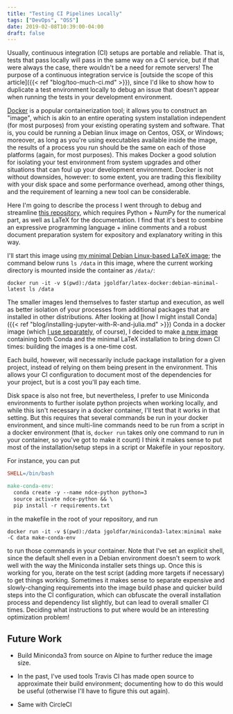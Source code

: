 ```yaml
---
title: "Testing CI Pipelines Locally"
tags: ["DevOps", "OSS"]
date: 2019-02-08T10:39:00-04:00
draft: false
---
```


Usually, continuous integration (CI) setups are portable and reliable.
That is, tests that pass locally will pass in the same way on a CI service, but if that were always the case, there wouldn't be a need for remote servers!
The purpose of a continuous integration service is [outside the scope of this article]({{< ref "blog/too-much-ci.md" >}}), since I'd like to show how to duplicate a test environment locally to debug an issue that doesn't appear when running the tests in your development environment.

[Docker](https://www.docker.com/) is a popular containerization tool; it allows you to construct an "image", which is akin to an entire operating system installation independent (for most purposes) from your existing operating system and software.
That is, you could be running a Debian linux image on Centos, OSX, or Windows; moreover, as long as you're using executables available inside the image, the results of a process you run should be the same on each of those platforms (again, for most purposes).
This makes Docker a good solution for isolating your test environment from system upgrades and other situations that can foul up your development environment.
Docker is not without downsides, however: to some extent, you are trading this flexibility with your disk space and some performance overhead, among other things, and the requirement of learning a new tool can be considerable.

Here I'm going to describe the process I went through to debug and streamline [this repository](https://bitbucket.org/jgoldfar/ndce-python), which requires Python + NumPy for the numerical part, as well as LaTeX for the documentation.
I find that it's best to combine an expressive programming language + inline comments and a robust document preparation system for expository and explanatory writing in this way.


I'll start this image using [my minimal Debian Linux-based LaTeX image](https://cloud.docker.com/repository/docker/jgoldfar/latex-docker); the command below runs `ls /data` in this image, where the current working directory is mounted inside the container as `/data/`:

```shell
docker run -it -v $(pwd):/data jgoldfar/latex-docker:debian-minimal-latest ls /data
```

The smaller images lend themselves to faster startup and execution, as well as better isolation of your processes from additional packages that are installed in other distributions.
After looking at [how I might install Conda]({{< ref "blog/installing-jupyter-with-R-and-julia.md" >}}) Conda in a docker image (which [I use separately](https://cloud.docker.com/u/jgoldfar/repository/docker/jgoldfar/miniconda3), of course), I decided to make [a new image](https://cloud.docker.com/u/jgoldfar/repository/docker/jgoldfar/miniconda3-latex) containing both Conda and the minimal LaTeX installation to bring down CI times: building the images is a one-time cost.

Each build, however, will necessarily include package installation for a given project, instead of relying on them being present in the environment.
This allows your CI configuration to document most of the dependencies for your project, but is a cost you'll pay each time.

Disk space is also not free, but nevertheless, I prefer to use Miniconda environments to further isolate python projects when working locally, and while this isn't necessary in a docker container, I'll test that it works in that setting.
But this requires that several commands be run in your docker environment, and since multi-line commands need to be run from a script in a docker environment (that is, `docker run` takes only one command to run in your container, so you've got to make it count) I think it makes sense to put most of the installation/setup steps in a script or Makefile in your repository.

For instance, you can put

```makefile
SHELL=/bin/bash

make-conda-env:
  conda create -y --name ndce-python python=3
  source activate ndce-python && \
  pip install -r requirements.txt
```

in the makefile in the root of your repository, and run

```shell
docker run -it -v $(pwd):/data jgoldfar/miniconda3-latex:minimal make -C data make-conda-env
```

to run those commands in your container.
Note that I've set an explicit shell, since the default shell even in a Debian environment doesn't seem to work well with the way the Miniconda installer sets things up.
Once this is working for you, iterate on the test script (adding more targets if necessary) to get things working.
Sometimes it makes sense to separate expensive and slowly-changing requirements into the image build phase and quicker build steps into the CI configuration, which can obfuscate the overall installation process and dependency list slightly, but can lead to overall smaller CI times.
Deciding what instructions to put where would be an interesting optimization problem!

## Future Work

* Build Miniconda3 from source on Alpine to further reduce the image size.

* In the past, I've used tools Travis CI has made open source to approximate their build environment; documenting how to do this would be useful (otherwise I'll have to figure this out again).

* Same with CircleCI
